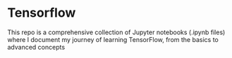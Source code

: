 # Tensorflow
This repo is a comprehensive collection of Jupyter notebooks (.ipynb files) where I document my journey of learning TensorFlow, from the basics to advanced concepts
